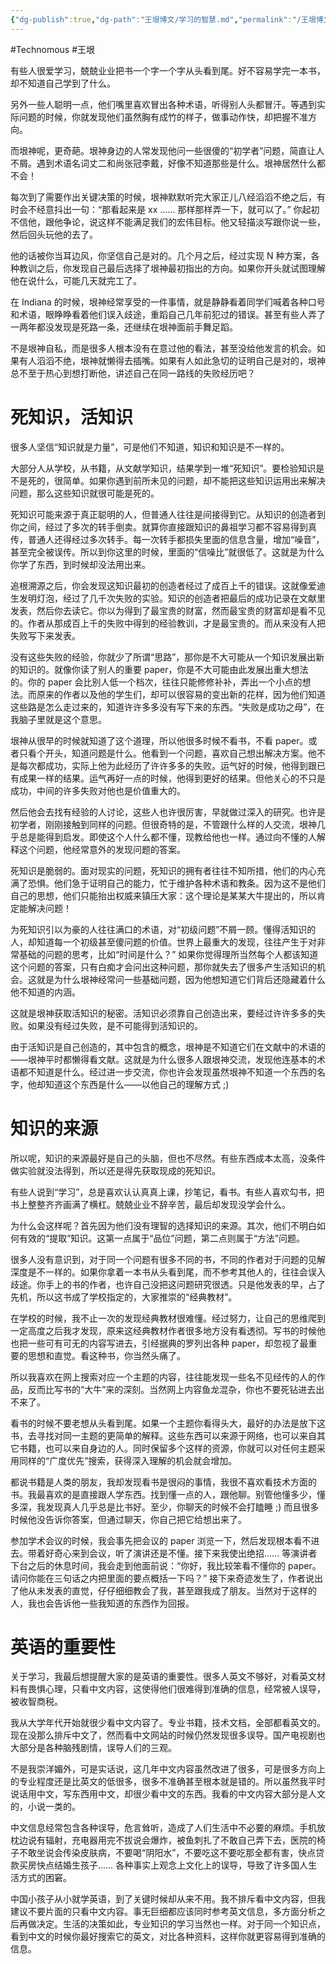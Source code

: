 ```yaml
---
{"dg-publish":true,"dg-path":"王垠博文/学习的智慧.md","permalink":"/王垠博文/学习的智慧/","created":"2023-12-12T14:44:04.578+08:00","updated":"2023-12-12T14:45:18.070+08:00"}
---
```


#Technomous #王垠

有些人很爱学习，兢兢业业把书一个字一个字从头看到尾。好不容易学完一本书，却不知道自己学到了什么。

另外一些人聪明一点，他们嘴里喜欢冒出各种术语，听得别人头都冒汗。等遇到实际问题的时候，你就发现他们虽然胸有成竹的样子，做事动作快，却把握不准方向。

而垠神呢，更奇葩。垠神身边的人常发现他问一些很傻的“初学者”问题，简直让人不屑。遇到术语名词丈二和尚张冠李戴，好像不知道那些是什么。垠神居然什么都不会！

每次到了需要作出关键决策的时候，垠神默默听完大家正儿八经滔滔不绝之后，有时会不经意抖出一句：“那看起来是 xx …… 那样那样弄一下，就可以了。” 你起初不信他，跟他争论，说这样不能满足我们的宏伟目标。他又轻描淡写跟你说一些，然后回头玩他的去了。

他的话被你当耳边风，你坚信自己是对的。几个月之后，经过实现 N 种方案，各种教训之后，你发现自己最后选择了垠神最初指出的方向。如果你开头就试图理解他在说什么，可能几天就完工了。

在 Indiana 的时候，垠神经常享受的一件事情，就是静静看着同学们喊着各种口号和术语，眼睁睁看着他们误入歧途，重蹈自己几年前犯过的错误。甚至有些人弄了一两年都没发现是死路一条，还继续在垠神面前手舞足蹈。

不是垠神自私，而是很多人根本没有在意过他的看法，甚至没给他发言的机会。如果有人滔滔不绝，垠神就懒得去插嘴。如果有人如此急切的证明自己是对的，垠神总不至于热心到想打断他，讲述自己在同一路线的失败经历吧？

# 死知识，活知识

很多人坚信“知识就是力量”，可是他们不知道，知识和知识是不一样的。

大部分人从学校，从书籍，从文献学知识，结果学到一堆“死知识”。要检验知识是不是死的，很简单。如果你遇到前所未见的问题，却不能把这些知识运用出来解决问题，那么这些知识就很可能是死的。

死知识可能来源于真正聪明的人，但普通人往往是间接得到它。从知识的创造者到你之间，经过了多次的转手倒卖。就算你直接跟知识的鼻祖学习都不容易得到真传，普通人还得经过多次转手。每一次转手都损失里面的信息含量，增加“噪音”，甚至完全被误传。所以到你这里的时候，里面的“信噪比”就很低了。这就是为什么你学了东西，到时候却没法用出来。

追根溯源之后，你会发现这知识最初的创造者经过了成百上千的错误。这就像爱迪生发明灯泡，经过了几千次失败的实验。知识的创造者把最后的成功记录在文献里发表，然后你去读它。你以为得到了最宝贵的财富，然而最宝贵的财富却是看不见的。作者从那成百上千的失败中得到的经验教训，才是最宝贵的。而从来没有人把失败写下来发表。

没有这些失败的经验，你就少了所谓“思路”，那你是不大可能从一个知识发展出新的知识的。就像你读了别人的重要 paper，你是不大可能由此发展出重大想法的。你的 paper 会比别人低一个档次，往往只能修修补补，弄出一个小点的想法。而原来的作者以及他的学生们，却可以很容易的变出新的花样，因为他们知道这些路是怎么走过来的，知道许许多多没有写下来的东西。“失败是成功之母”，在我脑子里就是这个意思。

垠神从很早的时候就知道了这个道理，所以他很多时候不看书，不看 paper。或者只看个开头，知道问题是什么。他看到一个问题，喜欢自己想出解决方案。他不是每次都成功，实际上他为此经历了许许多多的失败。运气好的时候，他得到跟已有成果一样的结果。运气再好一点的时候，他得到更好的结果。但他关心的不只是成功，中间的许多失败对他也是价值重大的。

然后他会去找有经验的人讨论，这些人也许很厉害，早就做过深入的研究。也许是初学者，刚刚接触到同样的问题。但很奇特的是，不管跟什么样的人交流，垠神几乎总是能得到启发。即使这个人什么都不懂，现教给他也一样。通过向不懂的人解释这个问题，他经常意外的发现问题的答案。

死知识是脆弱的。面对现实的问题，死知识的拥有者往往不知所措，他们的内心充满了恐惧。他们急于证明自己的能力，忙于维护各种术语和教条。因为这不是他们自己的思想，他们只能抬出权威来镇压大家：这个理论是某某大牛提出的，所以肯定能解决问题！

为死知识引以为豪的人往往满口的术语，对“初级问题”不屑一顾。懂得活知识的人，却知道每一个初级甚至傻问题的价值。世界上最重大的发现，往往产生于对非常基础的问题的思考，比如“时间是什么？” 如果你觉得理所当然每个人都该知道这个问题的答案，只有白痴才会问出这种问题，那你就失去了很多产生活知识的机会。这就是为什么垠神经常问一些基础问题，因为他想知道它们背后还隐藏着什么他不知道的内涵。

这就是垠神获取活知识的秘密。活知识必须靠自己创造出来，要经过许许多多的失败。如果没有经过失败，是不可能得到活知识的。

由于活知识是自己创造的，其中包含的概念，垠神是不知道它们在文献中的术语的——垠神平时都懒得看文献。这就是为什么很多人跟垠神交流，发现他连基本的术语都不知道是什么。经过进一步交流，你也许会发现虽然垠神不知道一个东西的名字，他却知道这个东西是什么——以他自己的理解方式 ;)

# 知识的来源

所以呢，知识的来源最好是自己的头脑，但也不尽然。有些东西成本太高，没条件做实验就没法得到，所以还是得先获取现成的死知识。

有些人说到“学习”，总是喜欢认认真真上课，抄笔记，看书。有些人喜欢勾书，把书上整整齐齐画满了横杠。兢兢业业不辞辛苦，最后却发现没学会什么。

为什么会这样呢？首先因为他们没有理智的选择知识的来源。其次，他们不明白如何有效的“提取”知识。这第一点属于“品位”问题，第二点则属于“方法”问题。

很多人没有意识到，对于同一个问题有很多不同的书，不同的作者对于问题的见解深度是不一样的。如果你拿着一本书从头看到尾，而不参考其他人的，往往会误入歧途。你手上的书的作者，也许自己没把这问题研究很透。只是他发表的早，占了先机，所以这书成了学校指定的，大家推崇的“经典教材”。

在学校的时候，我不止一次的发现经典教材很难懂。经过努力，让自己的思维爬到一定高度之后我才发现，原来这经典教材作者很多地方没有看透彻。写书的时候他也把一些可有可无的内容写进去，引经据典的罗列出各种 paper，却忽视了最重要的思想和直觉。看这种书，你当然头痛了。

所以我喜欢在网上搜索对应一个主题的内容，往往能发现一些名不见经传的人的作品，反而比写书的“大牛”来的深刻。当然网上内容鱼龙混杂，你也不要死钻进去出不来了。

看书的时候不要老想从头看到尾。如果一个主题你看得头大，最好的办法是放下这书，去寻找对同一主题的更简单的解释。这些东西可以来源于网络，也可以来自其它书籍，也可以来自身边的人。同时保留多个这样的资源，你就可以对任何主题采用同样的“广度优先”搜索，获得深入理解的机会就会增加。

都说书籍是人类的朋友，我却发现看书是很闷的事情，我很不喜欢看技术方面的书。我最喜欢的是直接跟人学东西。找到懂一点的人，跟他聊。别管他懂多少，懂多深，我发现真人几乎总是比书好。至少，你聊天的时候不会打瞌睡 ;) 而且很多时候他没告诉你答案，但通过聊天，你自己把它给想出来了。

参加学术会议的时候，我会事先把会议的 paper 浏览一下，然后发现根本看不进去。带着好奇心来到会议，听了演讲还是不懂。接下来我使出绝招…… 等演讲者下台之后的休息时间，我会走到他面前说：“你好，我比较笨看不懂你的 paper。请问你能在三句话之内把里面的要点概括一下吗？” 接下来奇迹发生了，作者说出了他从未发表的直觉，仔仔细细教会了我，甚至跟我成了朋友。当然对于这样的人，我也会告诉他一些我知道的东西作为回报。

# 英语的重要性

关于学习，我最后想提醒大家的是英语的重要性。很多人英文不够好，对看英文材料有畏惧心理，只看中文内容，这使得他们很难得到准确的信息，经常被人误导，被收智商税。

我从大学年代开始就很少看中文内容了。专业书籍，技术文档，全部都看英文的。现在没那么排斥中文了，然而看中文网站的时候仍然发现很多误导。国产电视剧也大部分是各种脑残剧情，误导人们的三观。

不是我崇洋媚外，可是实话说，这几年中文内容虽然改进了很多，可是很多方向上的专业程度还是比英文的低很多，很多不准确甚至根本就是错的。所以虽然我平时说话用中文，写东西用中文，却很少看中文的东西。我看的中文内容大部分是人文的，小说一类的。

中文信息经常包含各种误导，危言耸听，造成了人们生活中不必要的麻烦。手机放枕边说有辐射，充电器用完不拔说会爆炸，被鱼刺扎了不敢自己弄下去，医院的椅子不敢坐说会传染皮肤病，不要喝“阴阳水”，不要吃这不要吃那全都有害，快点贷款买房快点结婚生孩子…… 各种事实上观念上文化上的误导，导致了许多国人生活方式的困窘。

中国小孩子从小就学英语，到了关键时候却从来不用。我不排斥看中文内容，但我建议不要片面的只看中文内容。事无巨细都应该同时参考英文信息，多方面分析之后再做决定。生活的决策如此，专业知识的学习当然也一样。对于同一个知识点，看到中文的时候你最好搜索它的英文，对比各种资料，这样你就更容易得到准确的信息。